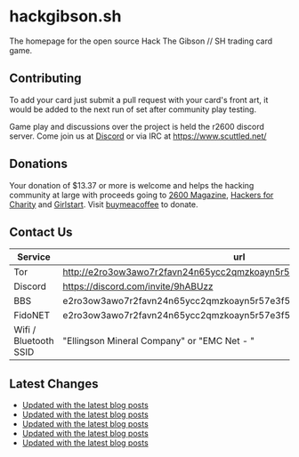 # hackgibson.sh
The homepage for the open source Hack The Gibson // SH trading card game.


## Contributing

To add your card just submit a pull request with your card's front art, it would be added to the next run of set after community play testing.

Game play and discussions over the project is held the r2600 discord server. Come join us at [Discord](https://discord.com/invite/9hABUzz) or via IRC at https://www.scuttled.net/


## Donations

Your donation of $13.37 or more is welcome and helps the hacking community at large with proceeds going to [2600 Magazine](https://2600.com/), [Hackers for Charity](https://hackersforcharity.org) and [Girlstart](https://girlstart.org).  Visit [buymeacoffee](https://www.buymeacoffee.com/hackgibson.sh) to donate.


## Contact Us

Service | url
-|-
Tor | http://e2ro3ow3awo7r2favn24n65ycc2qmzkoayn5r57e3f56nvjwdcgg32ad.onion
Discord | https://discord.com/invite/9hABUzz
BBS | e2ro3ow3awo7r2favn24n65ycc2qmzkoayn5r57e3f56nvjwdcgg32ad.onion:23
FidoNET | e2ro3ow3awo7r2favn24n65ycc2qmzkoayn5r57e3f56nvjwdcgg32ad.onion:24554
Wifi / Bluetooth SSID | "Ellingson Mineral Company" or "EMC Net - <fidonet address>"

## Latest Changes
<!-- BLOG-POST-LIST:START -->
- [Updated with the latest blog posts](https://github.com/DFW2600/hackgibson.sh/commit/9e56ab1f200b41d3379f011fb43aeb4fd000e514)
- [Updated with the latest blog posts](https://github.com/DFW2600/hackgibson.sh/commit/b2525efc46c875ad90e7c0ba607df58cf1bb1b29)
- [Updated with the latest blog posts](https://github.com/DFW2600/hackgibson.sh/commit/b87590f19e29d03e588b9ed0bb1cd0037987f3d5)
- [Updated with the latest blog posts](https://github.com/DFW2600/hackgibson.sh/commit/07102d14acb0273eb7e8a0471f7e54209bfb3968)
- [Updated with the latest blog posts](https://github.com/DFW2600/hackgibson.sh/commit/2d94d831fadac727a5b822f0f9607f02efda2edf)
<!-- BLOG-POST-LIST:END -->
